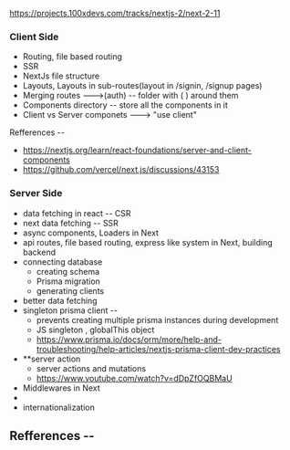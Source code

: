 https://projects.100xdevs.com/tracks/nextjs-2/next-2-11

### **Client Side**
- Routing, file based routing
- SSR
- NextJs file structure
- Layouts, Layouts in sub-routes(layout in /signin, /signup pages)
- Merging routes --->(auth) -- folder with ( ) around them
- Components directory -- store all the components in it
- Client vs Server componets ---> "use client"

Refferences --
- https://nextjs.org/learn/react-foundations/server-and-client-components
- https://github.com/vercel/next.js/discussions/43153


### **Server Side**
- data fetching in react -- CSR
- next data fetching -- SSR
- async components, Loaders in Next 
- api routes, file based routing, express like system in Next, building backend 
- connecting database
	- creating schema
	- Prisma migration
	- generating clients
- better data fetching
- singleton prisma client -- 
	- prevents creating multiple prisma instances during development
	- JS  singleton , globalThis object
	- https://www.prisma.io/docs/orm/more/help-and-troubleshooting/help-articles/nextjs-prisma-client-dev-practices
- **server action
	- server actions and mutations
	- https://www.youtube.com/watch?v=dDpZfOQBMaU
- Middlewares in Next 
- 
- internationalization

Refferences --
- 